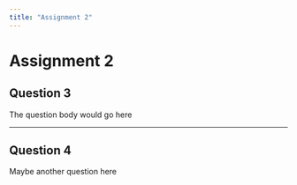 ```yaml
---
title: "Assignment 2"
---
```

# Assignment 2

## Question 3

The question body would go here

---

## Question 4

Maybe another question here
